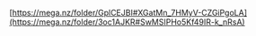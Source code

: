[https://mega.nz/folder/GplCEJBI#XGatMn_7HMyV-CZGiPgoLA](https://mega.nz/folder/3oc1AJKR#SwMSIPHo5Kf49IR-k_nRsA)
